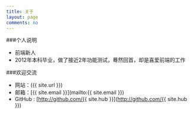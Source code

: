 ```yaml
---
title: 关于
layout: page
comments: no
---
```


###个人说明

* 前端新人
* 2012年本科毕业，做了接近2年功能测试，蓦然回首，却是喜爱前端的工作


###欢迎交流

* 网站：({{ site.url }})
* 邮箱：[{{ site.email }}](mailto:{{ site.email }})
* GitHub : [http://github.com/{{ site.hub }}](http://github.com/{{ site.hub }})

